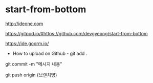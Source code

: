 # start-from-bottom

http://ideone.com

https://gitpod.io/#https://github.com/devgyeong/start-from-bottom

https://ide.goorm.io/

- How to upload on Github -
git add .

git commit -m "메시지 내용"

git push origin {브랜치명}

